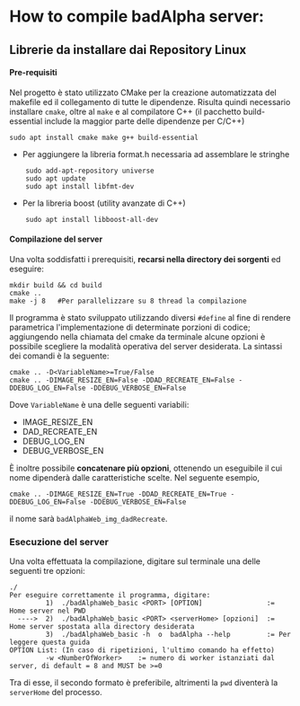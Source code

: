 # How to compile badAlpha server:

## Librerie da installare dai Repository Linux 

#### Pre-requisiti
Nel progetto è stato utilizzato CMake per la creazione automatizzata del makefile ed il collegamento di tutte le dipendenze. 
Risulta quindi necessario installare `cmake`, oltre al `make` e al compilatore C++ (il pacchetto build-essential include la maggior parte delle dipendenze per C/C++)
```
sudo apt install cmake make g++ build-essential
```

- Per aggiungere la libreria format.h necessaria ad assemblare le stringhe
```
    sudo add-apt-repository universe
    sudo apt update
    sudo apt install libfmt-dev
```
- Per la libreria boost (utility avanzate di C++)
```
    sudo apt install libboost-all-dev
```

#### Compilazione del server
Una volta soddisfatti i prerequisiti, **recarsi nella directory dei sorgenti** ed eseguire:
```
mkdir build && cd build
cmake ..
make -j 8   #Per parallelizzare su 8 thread la compilazione
```

Il programma è stato sviluppato utilizzando diversi `#define` al fine di rendere parametrica l'implementazione di determinate porzioni di codice; aggiungendo nella chiamata del cmake da terminale alcune opzioni è possibile scegliere la modalità operativa del server desiderata. La sintassi dei comandi è la seguente:
```
cmake .. -D<VariableName>=True/False
cmake .. -DIMAGE_RESIZE_EN=False -DDAD_RECREATE_EN=False -DDEBUG_LOG_EN=False -DDEBUG_VERBOSE_EN=False
```
Dove `VariableName` è una delle seguenti variabili:
- IMAGE_RESIZE_EN
- DAD_RECREATE_EN
- DEBUG_LOG_EN
- DEBUG_VERBOSE_EN

È inoltre possibile **concatenare più opzioni**, ottenendo un eseguibile il cui nome dipenderà dalle caratteristiche scelte. Nel seguente esempio,
```
cmake .. -DIMAGE_RESIZE_EN=True -DDAD_RECREATE_EN=True -DDEBUG_LOG_EN=False -DDEBUG_VERBOSE_EN=False
```
il nome sarà `badAlphaWeb_img_dadRecreate`.

### Esecuzione del server
Una volta effettuata la compilazione, digitare sul terminale una delle seguenti tre opzioni:
```
./
Per eseguire correttamente il programma, digitare:
         1)  ./badAlphaWeb_basic <PORT> [OPTION]                := Home server nel PWD 
  ---->  2)  ./badAlphaWeb_basic <PORT> <serverHome> [opzioni]  := Home server spostata alla directory desiderata
         3)  ./badAlphaWeb_basic -h  o  badAlpha --help         := Per leggere questa guida
OPTION List: (In caso di ripetizioni, l'ultimo comando ha effetto)
         -w <NumberOfWorker>    := numero di worker istanziati dal server, di default = 8 and MUST be >=0
```

Tra di esse, il secondo formato è preferibile, altrimenti la `pwd` diventerà la `serverHome` del processo.
